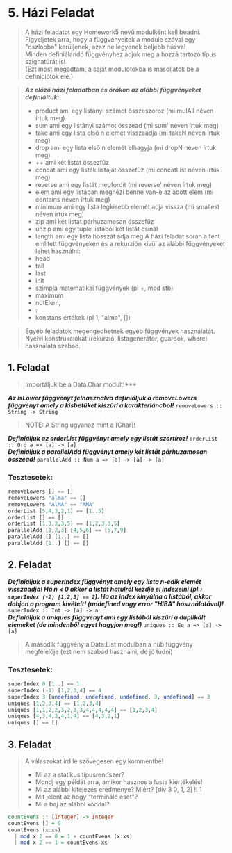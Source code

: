 # 5. Házi Feladat
> A házi feladatot egy Homework5 nevű modulként kell beadni.\
> Figyeljetek arra, hogy a függvényeitek a module szóval egy "oszlopba" kerüljenek, azaz ne legyenek beljebb húzva!\
> Minden definiálandó függvényhez adjuk meg a hozzá tartozó típus szignatúrát is!\
> (Ezt most megadtam, a saját modulotokba is másoljátok be a definíciótok elé.)

> ***Az előző házi feladatban és órákon az alábbi függvényeket definiáltuk:***
> - product ami egy listányi számot összeszoroz (mi mulAll néven írtuk meg)
> - sum ami egy listányi számot összead (mi sum' néven írtuk meg)
> - take ami egy lista első n elemét visszaadja (mi takeN néven írtuk meg)
> - drop ami egy lista első n elemét elhagyja (mi dropN néven írtuk meg)
> - ++ ami két listát össezfűz
> - concat ami egy listák listáját összefűz (mi concatList néven írtuk meg)
> - reverse ami egy listát megfordít (mi reverse' néven írtuk meg)
> - elem ami egy listában megnézi benne van-e az adott elem (mi contains néven írtuk meg)
> - minimum ami egy lista legkisebb elemét adja vissza (mi smallest néven írtuk meg)
> - zip ami két listát párhuzamosan összefűz
> - unzip ami egy tuple listából két listát csinál
> - length ami egy lista hosszát adja meg
> A házi feladat során a fent említett függvényeken és a rekurzión kívül az alábbi függvényeket lehet használni:
> - head
> - tail
> - last
> - init
> - szimpla matematikai függvények (pl +, mod stb)
> - maximum
> - notElem,
> - :
> - konstans értékek (pl 1, "alma", [])

> Egyéb feladatok megengedhetnek egyéb függvények használatát.\
> Nyelvi konstrukciókat (rekurzió, listagenerátor, guardok, where) használata szabad.

## 1. Feladat
> Importáljuk be a Data.Char modult!***

***Az isLower függvényt felhasználva definiáljuk a removeLowers függvényt amely a kisbetűket kiszűrí a karakterláncból!*** ```removeLowers :: String -> String```
> NOTE: A String ugyanaz mint a [Char]!

***Definiáljuk az orderList függvényt amely egy listát szortíroz!*** ```orderList :: Ord a => [a] -> [a]```\
***Definiáljuk a parallelAdd függvényt amely két listát párhuzamosan összead!*** ```parallelAdd :: Num a => [a] -> [a] -> [a]```

### Tesztesetek:
```haskell
removeLowers [] == []
removeLowers "alma" == []
removeLowers "AlMA" == "AMA"
orderList [5,4,3,2,1] == [1..5]
orderList [] == []
orderList [1,3,2,3,5] == [1,2,3,3,5]
parallelAdd [1,2,3] [4,5,6] == [5,7,9]
parallelAdd [] [1..] == []
parallelAdd [1..] [] == []
```

## 2. Feladat
***Definiáljuk a superIndex függvényt amely egy lista n-edik elemét visszaadja! Ha n < 0 akkor a listát hátulról kezdje el indexelni (pl.: ```superIndex (-2) [1,2,3] == 2```). Ha az index kinyúlna a listából, akkor dobjon a program kivételt! (undefined vagy error "HIBA" használatával)!*** ```superIndex :: Int -> [a] -> a```\
***Definiáljuk a uniques függvényt ami egy listából kiszűri a duplikált elemeket (de mindenből egyet hagyjon meg!)*** ```uniques :: Eq a => [a] -> [a]```
> A második függvény a Data.List modulban a nub függvény megfelelője (ezt nem szabad használni, de jó tudni)

### Tesztesetek:
```haskell
superIndex 0 [1..] == 1
superIndex (-1) [1,2,3,4] == 4
superIndex 3 [undefined, undefined, undefined, 3, undefined] == 3
uniques [1,2,3,4] == [1,2,3,4]
uniques [1,1,2,2,3,2,3,3,4,4,4,4,4] == [1,2,3,4]
uniques [4,3,4,2,4,1,4] == [4,3,2,1]
uniques [] == []
```

## 3. Feladat
> A válaszokat írd le szövegesen egy kommentbe!
> - Mi az a statikus típusrendszer?
> - Mondj egy példát arra, amikor hasznos a lusta kiértékelés!
> - Mi az alábbi kifejezés eredménye? Miért? [div 3 0, 1, 2] !! 1
> - Mit jelent az hogy "termináló eset"?
> - Mi a baj az alábbi kóddal?
```haskell
countEvens :: [Integer] -> Integer
countEvens [] = 0
countEvens (x:xs)
  | mod x 2 == 0 = 1 + countEvens (x:xs)
  | mod x 2 == 1 = countEvens xs
```
